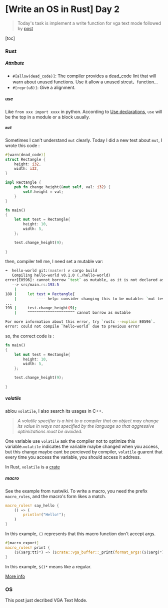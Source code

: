 # [Write an OS in Rust] Day 2

> Today's task is implement a write function for vga text mode followed by [post](https://os.phil-opp.com/vga-text-mode/)

[toc]

### Rust

##### Attribute

- `#[allow(dead_code)]`: The compiler provides a dead_code lint that will warn about unused functions.  Use it allow a unused strcut、function...
- `#[repr(u8)]`: Give a alignment.

##### use 

Like `from xxx import xxxx` in python. According to [Use declarations](https://doc.rust-lang.org/reference/items/use-declarations.html#use-declarations), `use` will be the top in a module or a block usually.

##### `mut`

Sometimes I can't understand `mut` clearly. Today I did a new test about `mut`, I wrote this code :

```rust
#[warn(dead_code)]
struct Rectangle {
    height: i32,
    width: i32,
}

impl Rectangle {
    pub fn change_height(&mut self, val: i32) {
        self.height = val;
    }
}

fn main()
{
    let mut test = Rectangle{
        height: 10,
        width: 5,
    };

    test.change_height(9);
    
}

```

then, compiler tell me, I need set a mutable var:

```zsh
➜  hello-world git:(master) ✗ cargo build
   Compiling hello-world v0.1.0 (./hello-world)
error[E0596]: cannot borrow `test` as mutable, as it is not declared as mutable
   --> src/main.rs:193:5
    |
188 |     let test = Rectangle{
    |         ---- help: consider changing this to be mutable: `mut test`
...
193 |     test.change_height(9);
    |     ^^^^^^^^^^^^^^^^^^^^^ cannot borrow as mutable

For more information about this error, try `rustc --explain E0596`.
error: could not compile `hello-world` due to previous error
```

so, the correct code is :

```rust
fn main()
{
    let mut test = Rectangle{
        height: 10,
        width: 5,
    };

    test.change_height(9);
    
}
```

##### volatile

ablou `volatile`, I also search its usages in C++.

> *A volatile specifier is a hint to a compiler that an object may change its value in ways not specified by the language so that aggressive optimizations must be avoided.*

One variable use `volatile` ask the compiler not to optimize this variable.`volatile` indicates the variable maybe changed when you access, but this change maybe cant be percieved by compiler, `volatile` guarent that every time you access the variable, you should access it address.

In Rust, `volatile` is a [crate](https://docs.rs/volatile/latest/volatile/struct.Volatile.html)

##### macro

See the example from rustwiki.
To write a macro, you need the prefix `macro_rules`, and the macro's form likes a match. 

```rust
macro_rules! say_hello {
    () => (
        println!("Hello!");
    )
}
```
In this example,  `()` represents that this macro function don't accept args.

```rust
#[macro_export]
macro_rules! print {
    ($($arg:tt)*) => ($crate::vga_buffer::_print(format_args!($($arg)*)));
}
```
In this example,  `$()*` means like a regular.

[More info](https://rustwiki.org/zh-CN/rust-by-example/macros/repeat.html)

### OS

This post just decribed VGA Text Mode.
